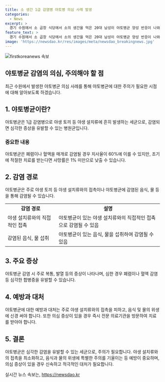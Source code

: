 ```yaml
---
title: 소 생간 1급 감염병 야토병 의심 사례 발생
categories:
  - News
excerpt: >
  경기 수원에서 소 곱창 식당에서 소의 생간을 먹은 20대 남성이 야토병균 양성 반응이 나와 혈청 검사를 기다리고 있습니다. 야토병은 야생 설치류나 감염된 음식 섭취로 전파되며 치사율이 높지만 조기 치료 시 사망률은 낮습니다. 한국에서는 1997년에 확진된 사례가 있었지만 10여일 만에 완치된 바 있습니다. 요약 : 경기 수원 소 곱창 식당 고기 섭취 후 야토병균 양성, 혈청 검사 결과 기대 중. 야생 설치류나 감염된 음식으로 전파, 조기 치료 시 생존률 높음. MBC에서 제보 접수 중.
feature_text: >
  경기 수원에서 소 곱창 식당에서 소의 생간을 먹은 20대 남성이 야토병균 양성 반응이 나와 혈청 검사를 기다리고 있습니다. 야토병은 야생 설치류나 감염된 음식 섭취로 전파되며 치사율이 높지만 조기 치료 시 사망률은 낮습니다. 한국에서는 1997년에 확진된 사례가 있었지만 10여일 만에 완치된 바 있습니다. 요약 : 경기 수원 소 곱창 식당 고기 섭취 후 야토병균 양성, 혈청 검사 결과 기대 중. 야생 설치류나 감염된 음식으로 전파, 조기 치료 시 생존률 높음. MBC에서 제보 접수 중.
image: 'https://newsdao.kr/res/images/meta/newsdao_breakingnews.jpg'
---
```


<p><img src="https://newsdao.kr/res/images/meta/newsdao_breakingnews.jpg" alt="firstkoreanews 속보" /></p>

<h2>야토병균 감염의 의심, 주의해야 할 점</h2>

<p data-ke-size="size16">최근 수원에서 발생한 야토병균 의심 사례를 통해 야토병균에 대한 주의가 필요한 시점에 대해 알아보도록 하겠습니다.</p>

<h2 data-ke-size="size26">1. 야토병균이란?</h2>

<p data-ke-size="size16">야토병균은 1급 감염병으로 야생 토끼 등 야생 설치류에 흔히 발생하는 세균으로, 감염되면 심각한 증상을 유발할 수 있는 병원균입니다.</p>

<h3>중요한 내용</h3>

<p data-ke-size="size16">야토병균은 폐렴이나 혈액을 매개로 감염될 경우 치사율이 60%에 이를 수 있지만, 조기에 적절한 치료를 받는다면 사망률은 1% 미만으로 낮출 수 있습니다.</p>

<h2 data-ke-size="size26">2. 감염 경로</h2>

<p data-ke-size="size16">야토병균은 주로 야생 토끼 등 야생 설치류와의 접촉이나 야토병균에 감염된 음식, 물 등을 통해 감염될 수 있습니다.</p>

<table>
   <tr>
      <td style="text-align: center; height: 17px;"><b>감염 경로</b></td>
      <td style="text-align: center; height: 17px;"><b>설명</b></td>
   </tr>
   <tr>
      <td style="text-align: left; height: 17px;">야생 설치류와의 직접적인 접촉</td>
      <td style="text-align: left; height: 17px;">야토병균이 있는 야생 설치류와의 직접적인 접촉으로 감염될 수 있음</td>
   </tr>
   <tr>
      <td style="text-align: left;">감염된 음식, 물 섭취</td>
      <td style="text-align: left;">야토병균이 있는 음식, 물을 섭취하여 감염될 수 있음</td>
   </tr>
</table>

<h2 data-ke-size="size26">3. 주요 증상</h2>

<p data-ke-size="size16">야토병균 감염 시 주로 복통, 발열 등의 증상이 나타나며, 심한 경우 폐렴이나 혈액 감염 등 심각한 합병증을 유발할 수 있습니다.</p>

<h2 data-ke-size="size26">4. 예방과 대처</h2>

<p data-ke-size="size16">야토병균에 대한 예방과 대처는 주로 야생 설치류와의 접촉을 피하고, 음식 및 물의 위생에 신경 써야 합니다. 또한 의심 증상이 있을 경우 즉시 전문 의료기관을 방문하여 치료를 받아야 합니다.</p>

<h2 data-ke-size="size26">5. 결론</h2>

<p data-ke-size="size16">야토병균은 심각한 감염을 유발할 수 있는 세균으로, 주의가 필요합니다. 야생 설치류와의 접촉을 최소화하고, 음식과 물의 위생에 특별한 주의를 기울이는 등 예방이 중요하며, 의심 증상이 있을 경우 신속하고 적극적인 대처가 필요합니다.</p>
실시간 뉴스 속보는, <a href="https://newsdao.kr" rel="dofollow">https://newsdao.kr</a>


